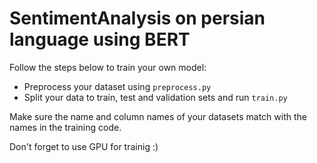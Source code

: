 # SentimentAnalysis on persian language using BERT
Follow the steps below to train your own model:
- Preprocess your dataset using `preprocess.py`
- Split your data to train, test and validation sets and run `train.py`

Make sure the name and column names of your datasets match with the names in the training code.

Don't forget to use GPU for trainig :)
